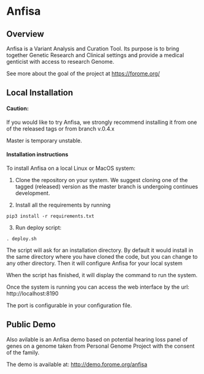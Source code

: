 # Anfisa

## Overview

Anfisa is a Variant Analysis and Curation Tool. Its purpose is to 
bring together Genetic Research and Clinical settings and provide a 
medical genticist with access to research Genome.

See more about the goal of the project at https://forome.org/  

## Local Installation

#### Caution:
If you would like to try Anfisa, we strongly 
recommend installing it from one of the released tags or from branch v.0.4.x

Master is temporary unstable. 

#### Installation instructions

To install Anfisa on a local Linux or MacOS system:

1. Clone the repository on your system. We suggest cloning one of 
the tagged (released) version as the master branch is undergoing 
continues development.

2. Install all the requirements by running 

`pip3 install -r requirements.txt`

3. Run deploy script:

`. deploy.sh`

The script will ask for an installation directory. 
By default it would install in the same directory 
where you have cloned the code, but you can 
change to any other directory. 
Then it will configure Anfisa for your local system

When the script has finished, it will display 
the command to run the system. 

Once the system is running you can access 
the web interface by the url: http://localhost:8190 

The port is configurable in your configuration file.

## Public Demo 

Also avilable is an Anfisa demo based on potential 
hearing loss panel of genes on a genome taken 
from Personal Genome Project with the consent of
the family.

The demo is available at: http://demo.forome.org/anfisa

 
